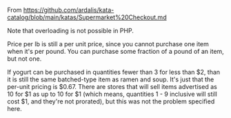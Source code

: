 From https://github.com/ardalis/kata-catalog/blob/main/katas/Supermarket%20Checkout.md

Note that overloading is not possible in PHP.

Price per lb is still a per unit price, since you cannot purchase one item when it's per pound.  You can
purchase some fraction of a pound of an item, but not one.

If yogurt can be purchased in quantities fewer than 3 for less than $2, than it is still the same batched-type item
as ramen and soup.  It's just that the per-unit pricing is $0.67.  There are stores that will sell items
advertised as 10 for $1 as up to 10 for $1 (which means, quantities 1 - 9 inclusive will still cost $1, 
and they're not prorated), but this was not the problem specified here.